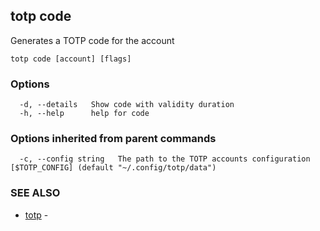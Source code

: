 ## totp code

Generates a TOTP code for the account

```
totp code [account] [flags]
```

### Options

```
  -d, --details   Show code with validity duration
  -h, --help      help for code
```

### Options inherited from parent commands

```
  -c, --config string   The path to the TOTP accounts configuration [$TOTP_CONFIG] (default "~/.config/totp/data")
```

### SEE ALSO

* [totp](totp.md)	 - 

